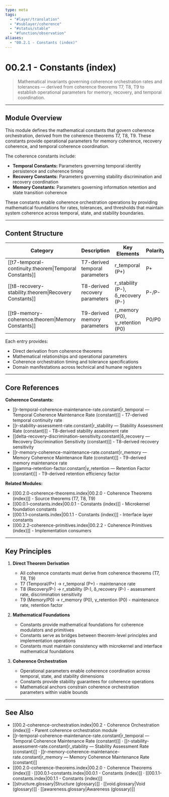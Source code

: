 ```yaml
---
type: meta
tags:
  - "#layer/translation"
  - "#sublayer/coherence"
  - "#status/stable"
  - "#function/observation"
aliases:
  - "00.2.1 - Constants (index)"
---
```


# 00.2.1 - Constants (index)

> Mathematical invariants governing coherence orchestration rates and tolerances — derived from coherence theorems T7, T8, T9 to establish operational parameters for memory, recovery, and temporal coordination.

---

## Module Overview

This module defines the mathematical constants that govern coherence orchestration, derived from the coherence theorems T7, T8, T9. These constants provide operational parameters for memory coherence, recovery coherence, and temporal coherence coordination.

The coherence constants include:
- **Temporal Constants:** Parameters governing temporal identity persistence and coherence timing
- **Recovery Constants:** Parameters governing stability discrimination and recovery coordination
- **Memory Constants:** Parameters governing information retention and state transition coherence

These constants enable coherence orchestration operations by providing mathematical foundations for rates, tolerances, and thresholds that maintain system coherence across temporal, state, and stability boundaries.

---

## Content Structure

| Category | Description | Key Elements | Polarity |
|----------|-------------|--------------|----------|
| [[t7-temporal-continuity.theorem\|Temporal Constants]] | T7-derived temporal parameters | r_temporal (P+) | P+ |
| [[t8-recovery-stability.theorem\|Recovery Constants]] | T8-derived recovery parameters | r_stability (P-), δ_recovery (P-) | P-/P- |
| [[t9-memory-coherence.theorem\|Memory Constants]] | T9-derived memory parameters | r_memory (P0), γ_retention (P0) | P0/P0 |

Each entry provides:
- Direct derivation from coherence theorems
- Mathematical relationships and operational parameters
- Coherence orchestration timing and tolerance specifications
- Domain manifestations across technical and humane registers

---

## Core References

**Coherence Constants:**
- [[r-temporal-coherence-maintenance-rate.constant\|r_temporal — Temporal Coherence Maintenance Rate (constant)]] - T7-derived temporal continuity rate
- [[r-stability-assessment-rate.constant\|r_stability — Stability Assessment Rate (constant)]] - T8-derived stability assessment rate
- [[delta-recovery-discrimination-sensitivity.constant\|δ_recovery — Recovery Discrimination Sensitivity (constant)]] - T8-derived recovery sensitivity
- [[r-memory-coherence-maintenance-rate.constant\|r_memory — Memory Coherence Maintenance Rate (constant)]] - T9-derived memory maintenance rate
- [[gamma-retention-factor.constant\|γ_retention — Retention Factor (constant)]] - T9-derived retention efficiency factor

**Related Modules:**
- [[00.2.0-coherence-theorems.index\|00.2.0 - Coherence Theorems (index)]] - Source theorems (T7, T8, T9)
- [[00.0.1-constants.index\|00.0.1 - Constants (index)]] - Microkernel foundation constants
- [[00.1.1-constants.index\|00.1.1 - Constants (index)]] - Interface layer constants
- [[00.2.2-coherence-primitives.index\|00.2.2 - Coherence Primitives (index)]] - Implementation consumers

---

## Key Principles

1. **Direct Theorem Derivation**
   - All coherence constants must derive from coherence theorems (T7, T8, T9)
   - T7 (Temporal/P+) → r_temporal (P+) - maintenance rate
   - T8 (Recovery/P-) → r_stability (P-), δ_recovery (P-) - assessment rate, discrimination sensitivity
   - T9 (Memory/P0) → r_memory (P0), γ_retention (P0) - maintenance rate, retention factor

2. **Mathematical Foundations**
   - Constants provide mathematical foundations for coherence modulators and primitives
   - Constants serve as bridges between theorem-level principles and implementation operations
   - Constants must maintain consistency with microkernel and interface mathematical foundations

3. **Coherence Orchestration**
   - Operational parameters enable coherence coordination across temporal, state, and stability dimensions
   - Constants provide stability guarantees for coherence operations
   - Mathematical anchors constrain coherence orchestration parameters within viable bounds

---

## See Also

- [[00.2-coherence-orchestration.index\|00.2 - Coherence Orchestration (index)]] - Parent coherence orchestration module
- [[r-temporal-coherence-maintenance-rate.constant\|r_temporal — Temporal Coherence Maintenance Rate (constant)]] · [[r-stability-assessment-rate.constant\|r_stability — Stability Assessment Rate (constant)]] · [[r-memory-coherence-maintenance-rate.constant\|r_memory — Memory Coherence Maintenance Rate (constant)]]
- [[00.2.0-coherence-theorems.index\|00.2.0 - Coherence Theorems (index)]] · [[00.0.1-constants.index\|00.0.1 - Constants (index)]] · [[00.1.1-constants.index\|00.1.1 - Constants (index)]]
- [[structure.glossary\|Structure (glossary)]] · [[void.glossary\|Void (glossary)]] · [[awareness.glossary\|Awareness (glossary)]]